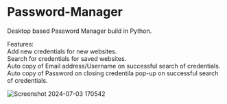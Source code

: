 # Password-Manager
Desktop based Password Manager build in Python.     

Features:    
Add new credentials for new websites.   
Search for credentials for saved websites.    
Auto copy of Email address/Username on successful search of credentials.   
Auto copy of Password on closing credentila pop-up on successful search of credentials.   


![Screenshot 2024-07-03 170542](https://github.com/VeerSingh0001/Password-Manager/assets/115876530/ac59c73e-4d56-427b-b711-9a5e34cd9fca)
